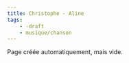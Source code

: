 ```yaml
---
title: Christophe - Aline
tags:
    - -draft
    - musique/chanson
---
```


Page créée automatiquement, mais vide.
